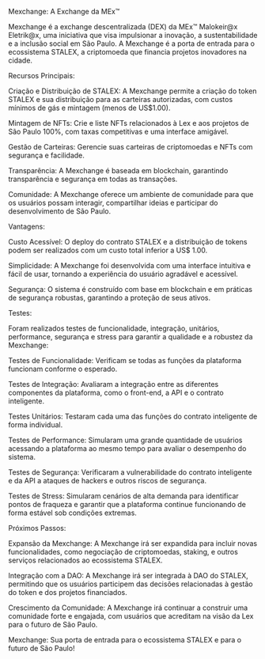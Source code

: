 Mexchange: A Exchange da MEx™ 

Mexchange é a exchange descentralizada (DEX) da MEx™ Malokeir@x Eletrik@x, uma iniciativa que visa impulsionar a inovação, a sustentabilidade e a inclusão social em São Paulo. A Mexchange é a porta de entrada para o ecossistema STALEX, a criptomoeda que financia projetos inovadores na cidade.

Recursos Principais:

Criação e Distribuição de STALEX: A Mexchange permite a criação do token STALEX e sua distribuição para as carteiras autorizadas, com custos mínimos de gás e mintagem (menos de US$1.00).

Mintagem de NFTs: Crie e liste NFTs relacionados à Lex e aos projetos de São Paulo 100%, com taxas competitivas e uma interface amigável.

Gestão de Carteiras: Gerencie suas carteiras de criptomoedas e NFTs com segurança e facilidade.

Transparência: A Mexchange é baseada em blockchain, garantindo transparência e segurança em todas as transações.

Comunidade: A Mexchange oferece um ambiente de comunidade para que os usuários possam interagir, compartilhar ideias e participar do desenvolvimento de São Paulo.

Vantagens:

Custo Acessível: O deploy do contrato STALEX e a distribuição de tokens podem ser realizados com um custo total inferior a US$ 1.00.

Simplicidade: A Mexchange foi desenvolvida com uma interface intuitiva e fácil de usar, tornando a experiência do usuário agradável e acessível.

Segurança: O sistema é construído com base em blockchain e em práticas de segurança robustas, garantindo a proteção de seus ativos.

Testes:

Foram realizados testes de funcionalidade, integração, unitários, performance, segurança e stress para garantir a qualidade e a robustez da Mexchange:

Testes de Funcionalidade: Verificam se todas as funções da plataforma funcionam conforme o esperado.

Testes de Integração: Avaliaram a integração entre as diferentes componentes da plataforma, como o front-end, a API e o contrato inteligente.

Testes Unitários: Testaram cada uma das funções do contrato inteligente de forma individual.

Testes de Performance: Simularam uma grande quantidade de usuários acessando a plataforma ao mesmo tempo para avaliar o desempenho do sistema.

Testes de Segurança: Verificaram a vulnerabilidade do contrato inteligente e da API a ataques de hackers e outros riscos de segurança.

Testes de Stress: Simularam cenários de alta demanda para identificar pontos de fraqueza e garantir que a plataforma continue funcionando de forma estável sob condições extremas.

Próximos Passos:

Expansão da Mexchange: A Mexchange irá ser expandida para incluir novas funcionalidades, como negociação de criptomoedas, staking, e outros serviços relacionados ao ecossistema STALEX.

Integração com a DAO: A Mexchange irá ser integrada à DAO do STALEX, permitindo que os usuários participem das decisões relacionadas à gestão do token e dos projetos financiados.

Crescimento da Comunidade: A Mexchange irá continuar a construir uma comunidade forte e engajada, com usuários que acreditam na visão da Lex para o futuro de São Paulo.

Mexchange: Sua porta de entrada para o ecossistema STALEX e para o futuro de São Paulo!